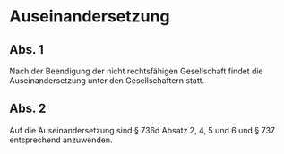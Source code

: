 # Auseinandersetzung



## Abs. 1

 Nach der Beendigung der nicht rechtsfähigen Gesellschaft findet die Auseinandersetzung unter den Gesellschaftern statt.

## Abs. 2

 Auf die Auseinandersetzung sind § 736d Absatz 2, 4, 5 und 6 und § 737 entsprechend anzuwenden. 

